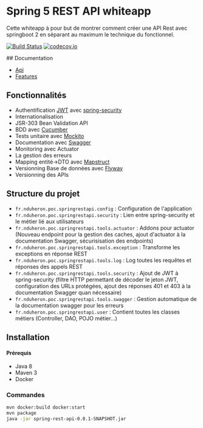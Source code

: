 # Spring 5 REST API whiteapp

Cette whiteapp à pour but de montrer comment créer une API Rest avec springboot 2 en séparant au maximum le technique du fonctionnel.

[![Build Status](https://travis-ci.org/nduheron/spring-rest-api.svg?branch=master)](https://travis-ci.org/nduheron/spring-rest-api) 
[![codecov.io](https://codecov.io/gh/nduheron/spring-rest-api/branch/master/graphs/badge.svg?branch=master)](https://codecov.io/github/nduheron/spring-rest-api?branch=master)


## Documentation

- [Api](./documentation/api.adoc)
- [Features](./documentation/features.adoc)

## Fonctionnalités

- Authentification [JWT](https://jwt.io/introduction/) avec [spring-security](https://docs.spring.io/spring-security/site/docs/5.0.0.RELEASE/reference/htmlsingle/)
- Internationalisation
- JSR-303 Bean Validation API
- BDD avec [Cucumber](https://cucumber.io/)
- Tests unitaire avec [Mockito](http://site.mockito.org/)
- Documentation avec [Swagger](https://swagger.io/)
- Monitoring avec Actuator
- La gestion des erreurs
- Mapping entité->DTO avec [Mapstruct](http://mapstruct.org/)
- Versionning Base de données avec [Flyway](https://flywaydb.org/)
- Versionning des APIs

## Structure du projet

* `fr.nduheron.poc.springrestapi.config` : Configuration de l'application
* `fr.nduheron.poc.springrestapi.security` : Lien entre spring-security et le métier lié aux utilisateurs
* `fr.nduheron.poc.springrestapi.tools.actuator` : Addons pour actuator (Nouveau endpoint pour la  gestion des caches, ajout d'actuator à la documentation Swagger, sécurisisation des endpoints)
* `fr.nduheron.poc.springrestapi.tools.exception` : Transforme les exceptions en réponse REST
* `fr.nduheron.poc.springrestapi.tools.log` : Log toutes les requêtes et réponses des appels REST
* `fr.nduheron.poc.springrestapi.tools.security` : Ajout de JWT à spring-security (filtre HTTP permettant de décoder le jeton JWT, configuration des URLs protégées, ajout des réponses 401 et 403 à la documentation Swagger quan nécessaire)
* `fr.nduheron.poc.springrestapi.tools.swagger` : Gestion automatique de la documentation swagger pour les erreurs
* `fr.nduheron.poc.springrestapi.user` : Contient toutes les classes métiers (Controller, DAO, POJO métier...)

## Installation

#### Prérequis

- Java 8
- Maven 3
- Docker

### Commandes

```bash
mvn docker:build docker:start
mvn package
java -jar spring-rest-api-0.0.1-SNAPSHOT.jar
```




